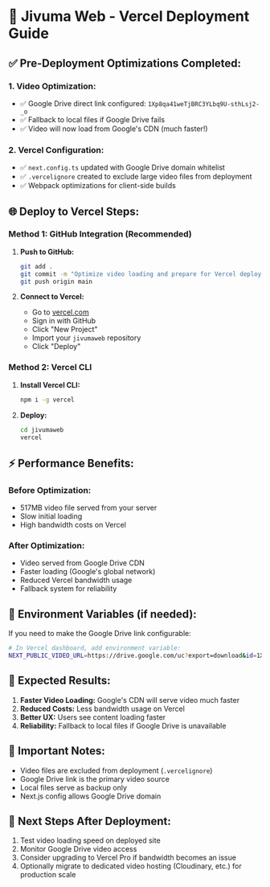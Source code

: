 # 🚀 Jivuma Web - Vercel Deployment Guide

## ✅ **Pre-Deployment Optimizations Completed:**

### 1. **Video Optimization:**
- ✅ Google Drive direct link configured: `1Xp8qa41weTjBRC3YLbq9U-sthLsj2-_o`
- ✅ Fallback to local files if Google Drive fails
- ✅ Video will now load from Google's CDN (much faster!)

### 2. **Vercel Configuration:**
- ✅ `next.config.ts` updated with Google Drive domain whitelist
- ✅ `.vercelignore` created to exclude large video files from deployment
- ✅ Webpack optimizations for client-side builds

## 🌐 **Deploy to Vercel Steps:**

### **Method 1: GitHub Integration (Recommended)**

1. **Push to GitHub:**
   ```bash
   git add .
   git commit -m "Optimize video loading and prepare for Vercel deployment"
   git push origin main
   ```

2. **Connect to Vercel:**
   - Go to [vercel.com](https://vercel.com)
   - Sign in with GitHub
   - Click "New Project"
   - Import your `jivumaweb` repository
   - Click "Deploy"

### **Method 2: Vercel CLI**

1. **Install Vercel CLI:**
   ```bash
   npm i -g vercel
   ```

2. **Deploy:**
   ```bash
   cd jivumaweb
   vercel
   ```

## ⚡ **Performance Benefits:**

### **Before Optimization:**
- 517MB video file served from your server
- Slow initial loading
- High bandwidth costs on Vercel

### **After Optimization:**
- Video served from Google Drive CDN
- Faster loading (Google's global network)
- Reduced Vercel bandwidth usage
- Fallback system for reliability

## 🔧 **Environment Variables (if needed):**

If you need to make the Google Drive link configurable:

```bash
# In Vercel dashboard, add environment variable:
NEXT_PUBLIC_VIDEO_URL=https://drive.google.com/uc?export=download&id=1Xp8qa41weTjBRC3YLbq9U-sthLsj2-_o
```

## 📱 **Expected Results:**

1. **Faster Video Loading:** Google's CDN will serve video much faster
2. **Reduced Costs:** Less bandwidth usage on Vercel
3. **Better UX:** Users see content loading faster
4. **Reliability:** Fallback to local files if Google Drive is unavailable

## 🚨 **Important Notes:**

- Video files are excluded from deployment (`.vercelignore`)
- Google Drive link is the primary video source
- Local files serve as backup only
- Next.js config allows Google Drive domain

## 🎯 **Next Steps After Deployment:**

1. Test video loading speed on deployed site
2. Monitor Google Drive video access
3. Consider upgrading to Vercel Pro if bandwidth becomes an issue
4. Optionally migrate to dedicated video hosting (Cloudinary, etc.) for production scale
